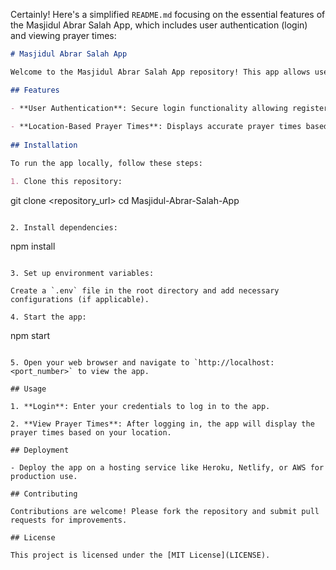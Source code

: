 Certainly! Here's a simplified `README.md` focusing on the essential features of the Masjidul Abrar Salah App, which includes user authentication (login) and viewing prayer times:

```markdown
# Masjidul Abrar Salah App

Welcome to the Masjidul Abrar Salah App repository! This app allows users to log in and view prayer times based on their location.

## Features

- **User Authentication**: Secure login functionality allowing registered users to log in and access prayer times.
  
- **Location-Based Prayer Times**: Displays accurate prayer times based on the user's geographical location.
  
## Installation

To run the app locally, follow these steps:

1. Clone this repository:

   ```
   git clone <repository_url>
   cd Masjidul-Abrar-Salah-App
   ```

2. Install dependencies:

   ```
   npm install
   ```

3. Set up environment variables:

   Create a `.env` file in the root directory and add necessary configurations (if applicable).

4. Start the app:

   ```
   npm start
   ```

5. Open your web browser and navigate to `http://localhost:<port_number>` to view the app.

## Usage

1. **Login**: Enter your credentials to log in to the app.
   
2. **View Prayer Times**: After logging in, the app will display the prayer times based on your location.

## Deployment

- Deploy the app on a hosting service like Heroku, Netlify, or AWS for production use.

## Contributing

Contributions are welcome! Please fork the repository and submit pull requests for improvements.

## License

This project is licensed under the [MIT License](LICENSE).
```
